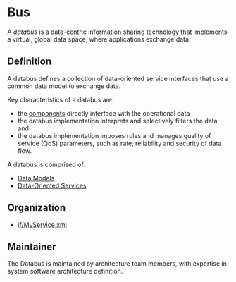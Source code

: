 # Bus

A *databus* is a data-centric information sharing technology that implements a virtual, global data space, where applications exchange data.

## Definition

A databus defines a collection of data-oriented service interfaces that use a common data model to exchange data. 

Key characteristics of a databus are:

- the [components](Component.md) directly interface with the operational data
- the databus implementation interprets and selectively filters the data, and
- the databus implementation imposes rules and manages quality of service (QoS) parameters, such as rate, reliability and security of data flow.


A databus is comprised of:
 - [Data Models](DataModel.md)
 - [Data-Oriented Services](Service.md)


## Organization

- [if/MyService.xml](../../if/README.md)


## Maintainer

The Databus is maintained by architecture team members, with expertise in system software architecture definition.

